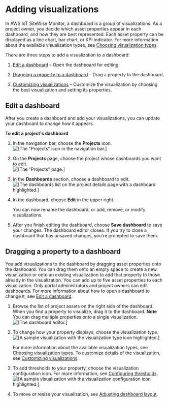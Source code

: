 # Adding visualizations<a name="add-visualizations"></a>

In AWS IoT SiteWise Monitor, a dashboard is a group of visualizations\. As a project owner, you decide which asset properties appear in each dashboard, and how they are best represented\. Each asset property can be displayed as a line chart, bar chart, or KPI indicator\. For more information about the available visualization types, see [Choosing visualization types](choose-visualization-types.md)\.

There are three steps to add a visualization to a dashboard:

1. [Edit a dashboard](#editing-dashboards) – Open the dashboard for editing\.

1. [Dragging a property to a dashboard](#dragging-properties-to-dashboards) – Drag a property to the dashboard\.

1. [Customizing visualizations](customize-visualizations.md) – Customize the visualization by choosing the best visualization and setting its properties\.

## Edit a dashboard<a name="editing-dashboards"></a>

After you create a dashboard and add your visualizations, you can update your dashboard to change how it appears\.

**To edit a project's dashboard**

1. In the navigation bar, choose the **Projects** icon\.  
![\[The "Projects" icon in the navigation bar.\]](http://docs.aws.amazon.com/iot-sitewise/latest/appguide/images/portal-navigation-projects-console.png)

1. On the **Projects** page, choose the project whose dashboards you want to edit\.  
![\[The "Projects" page.\]](http://docs.aws.amazon.com/iot-sitewise/latest/appguide/images/projects-portal-admin-choose-project-console.png)

1. In the **Dashboards** section, choose a dashboard to edit\.  
![\[The dashboards list on the project details page with a dashboard highlighted.\]](http://docs.aws.amazon.com/iot-sitewise/latest/appguide/images/project-project-owner-view-dashboard-console.png)

1. In the dashboard, choose **Edit** in the upper right\.

   You can now rename the dashboard, or add, remove, or modify visualizations\. 

1. <a name="dashboard-save-changes"></a>After you finish editing the dashboard, choose **Save dashboard** to save your changes\. The dashboard editor closes\. If you try to close a dashboard that has unsaved changes, you're prompted to save them\.

## Dragging a property to a dashboard<a name="dragging-properties-to-dashboards"></a>

You add visualizations to the dashboard by dragging asset properties onto the dashboard\. You can drag them onto an empty space to create a new visualization or onto an existing visualization to add that property to those already in the visualization\. You can add up to five asset properties to each visualization\. Only portal administrators and project owners can edit dashboards\. For more information about how to open a dashboard to change it, see [Edit a dashboard](#editing-dashboards)\.

1. <a name="dashboard-add-visualization"></a>Browse the list of project assets on the right side of the dashboard\. When you find a property to visualize, drag it to the dashboard\.
**Note**  
You can drag multiple properties onto a single visualization\.  
![\[The dashboard editor.\]](http://docs.aws.amazon.com/iot-sitewise/latest/appguide/images/dashboard-add-visualization-console.png)

1. <a name="dashboard-choose-visualization-type"></a>To change how your property displays, choose the visualization type\.  
![\[A sample visualization with the visualization type icon highlighted.\]](http://docs.aws.amazon.com/iot-sitewise/latest/appguide/images/dashboard-edit-visualization-type-console.png)

   For more information about the available visualization types, see [Choosing visualization types](choose-visualization-types.md)\. To customize details of the visualization, see [Customizing visualizations](customize-visualizations.md)\.

1. <a name="dashboard-configure-thresholds"></a>To add thresholds to your property, choose the visualization configuration icon\. For more information, see [Configuring thresholds](configure-thresholds.md)\.  
![\[A sample visualization with the visualization configuration icon highlighted.\]](http://docs.aws.amazon.com/iot-sitewise/latest/appguide/images/dashboard-edit-visualization-configuration-console.png)

1. To move or resize your visualization, see [Adjusting dashboard layout](adjust-layout.md)\.